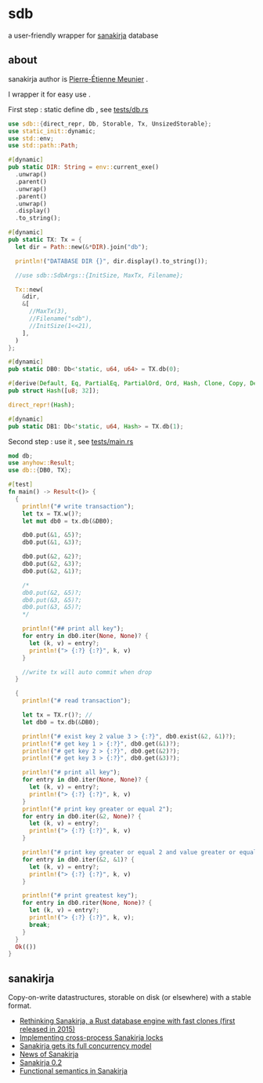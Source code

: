 <!-- 本文件由 ./readme.make.md 自动生成，请不要直接修改此文件 -->

# sdb

a user-friendly wrapper for [sanakirja](https://docs.rs/sanakirja/latest/sanakirja/) database

## about

sanakirja author is [Pierre-Étienne Meunier](https://twitter.com/pijul_org) .

I wrapper it for easy use .

First step : static define db , see [tests/db.rs](./tests/db.rs)

```rust
use sdb::{direct_repr, Db, Storable, Tx, UnsizedStorable};
use static_init::dynamic;
use std::env;
use std::path::Path;

#[dynamic]
pub static DIR: String = env::current_exe()
  .unwrap()
  .parent()
  .unwrap()
  .parent()
  .unwrap()
  .display()
  .to_string();

#[dynamic]
pub static TX: Tx = {
  let dir = Path::new(&*DIR).join("db");

  println!("DATABASE DIR {}", dir.display().to_string());

  //use sdb::SdbArgs::{InitSize, MaxTx, Filename};

  Tx::new(
    &dir,
    &[
      //MaxTx(3),
      //Filename("sdb"),
      //InitSize(1<<21),
    ],
  )
};

#[dynamic]
pub static DB0: Db<'static, u64, u64> = TX.db(0);

#[derive(Default, Eq, PartialEq, PartialOrd, Ord, Hash, Clone, Copy, Debug)]
pub struct Hash([u8; 32]);

direct_repr!(Hash);

#[dynamic]
pub static DB1: Db<'static, u64, Hash> = TX.db(1);

```

Second step : use it , see [tests/main.rs](./tests/main.rs)

```rust
mod db;
use anyhow::Result;
use db::{DB0, TX};

#[test]
fn main() -> Result<()> {
  {
    println!("# write transaction");
    let tx = TX.w()?;
    let mut db0 = tx.db(&DB0);

    db0.put(&1, &5)?;
    db0.put(&1, &3)?;

    db0.put(&2, &2)?;
    db0.put(&2, &3)?;
    db0.put(&2, &1)?;

    /*
    db0.put(&2, &5)?;
    db0.put(&3, &5)?;
    db0.put(&3, &5)?;
    */

    println!("## print all key");
    for entry in db0.iter(None, None)? {
      let (k, v) = entry?;
      println!("> {:?} {:?}", k, v)
    }

    //write tx will auto commit when drop
  }

  {
    println!("# read transaction");

    let tx = TX.r()?; //
    let db0 = tx.db(&DB0);

    println!("# exist key 2 value 3 > {:?}", db0.exist(&2, &1)?);
    println!("# get key 1 > {:?}", db0.get(&1)?);
    println!("# get key 2 > {:?}", db0.get(&2)?);
    println!("# get key 3 > {:?}", db0.get(&3)?);

    println!("# print all key");
    for entry in db0.iter(None, None)? {
      let (k, v) = entry?;
      println!("> {:?} {:?}", k, v)
    }
    println!("# print key greater or equal 2");
    for entry in db0.iter(&2, None)? {
      let (k, v) = entry?;
      println!("> {:?} {:?}", k, v)
    }

    println!("# print key greater or equal 2 and value greater or equal 1");
    for entry in db0.iter(&2, &1)? {
      let (k, v) = entry?;
      println!("> {:?} {:?}", k, v)
    }

    println!("# print greatest key");
    for entry in db0.riter(None, None)? {
      let (k, v) = entry?;
      println!("> {:?} {:?}", k, v);
      break;
    }
  }
  Ok(())
}

```

## sanakirja

Copy-on-write datastructures, storable on disk (or elsewhere) with a stable format.

* [Rethinking Sanakirja, a Rust database engine with fast clones (first released in 2015)](https://www.reddit.com/r/rust/comments/ld6k2h/rethinking_sanakirja_a_rust_database_engine_with/)
* [Implementing cross-process Sanakirja locks](https://pijul.org/posts/2021-01-15-sanakirja-locks/)
* [Sanakirja gets its full concurrency model](https://pijul.org/posts/2019-03-20-sanakirja-0.10/)
* [News of Sanakirja](https://pijul.org/2017/03/16/sanakirja/)
* [Sanakirja 0.2](https://pijul.org/2016/03/24/sanakirja-0.2/)
* [Functional semantics in Sanakirja](https://pijul.org/2016/03/03/functional-database/)






